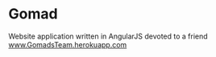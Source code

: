 Gomad
=====

Website application written in AngularJS devoted to a friend
www.GomadsTeam.herokuapp.com

